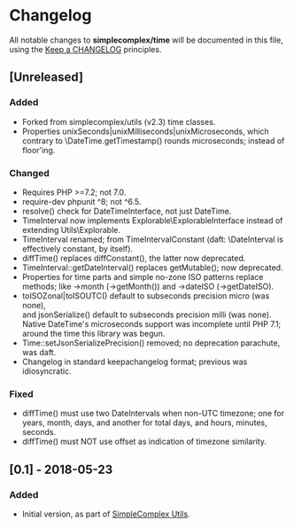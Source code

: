 # Changelog

All notable changes to **simplecomplex/time** will be documented in this file,
using the [Keep a CHANGELOG](https://keepachangelog.com/) principles.


## [Unreleased]

### Added
* Forked from simplecomplex/utils (v2.3) time classes.
* Properties unixSeconds|unixMilliseconds|unixMicroseconds, which contrary
to \DateTime.getTimestamp() rounds microseconds; instead of floor'ing.

### Changed
* Requires PHP >=7.2; not 7.0.
* require-dev phpunit ^8; not ^6.5.
* resolve() check for DateTimeInterface, not just DateTime.
* TimeInterval now implements Explorable\ExplorableInterface instead of
extending Utils\Explorable.
* TimeInterval renamed; from TimeIntervalConstant (daft: \DateInterval is
effectively constant, by itself).
* diffTime() replaces diffConstant(), the latter now deprecated.
* TimeInterval::getDateInterval() replaces getMutable(); now deprecated.
* Properties for time parts and simple no-zone ISO patterns replace methods;
like ->month (->getMonth()) and ->dateISO (->getDateISO).
* toISOZonal|toISOUTC() default to subseconds precision micro (was none),  
and jsonSerialize() default to subseconds precision milli (was none).  
Native DateTime's microseconds support was incomplete until PHP 7.1;
around the time this library was begun.
* Time::setJsonSerializePrecision() removed; no deprecation parachute, was daft.
* Changelog in standard keepachangelog format; previous was idiosyncratic.

### Fixed
* diffTime() must use two DateIntervals when non-UTC timezone; one for years,
month, days, and another for total days, and hours, minutes, seconds.
* diffTime() must NOT use offset as indication of timezone similarity.


## [0.1] - 2018-05-23

### Added
* Initial version, as part of [SimpleComplex Utils](https://github.com/simplecomplex/php-utils).
